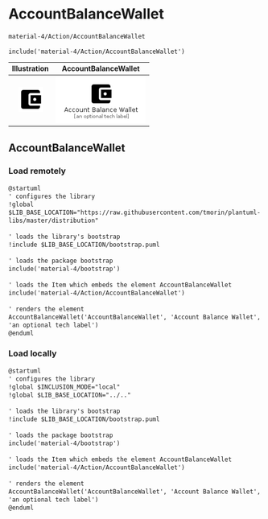 # AccountBalanceWallet


```text
material-4/Action/AccountBalanceWallet
```

```text
include('material-4/Action/AccountBalanceWallet')
```



| Illustration | AccountBalanceWallet |
| :---: | :---: |
| ![illustration for Illustration](../../material-4/Action/AccountBalanceWallet.png) | ![illustration for AccountBalanceWallet](../../material-4/Action/AccountBalanceWallet.Local.png) |




## AccountBalanceWallet

### Load remotely
```plantuml
@startuml
' configures the library
!global $LIB_BASE_LOCATION="https://raw.githubusercontent.com/tmorin/plantuml-libs/master/distribution"

' loads the library's bootstrap
!include $LIB_BASE_LOCATION/bootstrap.puml

' loads the package bootstrap
include('material-4/bootstrap')

' loads the Item which embeds the element AccountBalanceWallet
include('material-4/Action/AccountBalanceWallet')

' renders the element
AccountBalanceWallet('AccountBalanceWallet', 'Account Balance Wallet', 'an optional tech label')
@enduml
```

### Load locally
```plantuml
@startuml
' configures the library
!global $INCLUSION_MODE="local"
!global $LIB_BASE_LOCATION="../.."

' loads the library's bootstrap
!include $LIB_BASE_LOCATION/bootstrap.puml

' loads the package bootstrap
include('material-4/bootstrap')

' loads the Item which embeds the element AccountBalanceWallet
include('material-4/Action/AccountBalanceWallet')

' renders the element
AccountBalanceWallet('AccountBalanceWallet', 'Account Balance Wallet', 'an optional tech label')
@enduml
```

